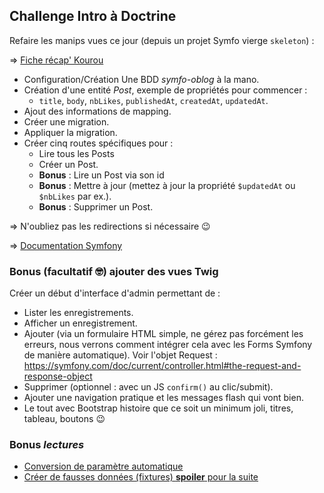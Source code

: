 ## Challenge Intro à Doctrine

Refaire les manips vues ce jour (depuis un projet Symfo vierge `skeleton`) :

=> [Fiche récap' Kourou](https://kourou.oclock.io/ressources/fiche-recap/s2j1-doctrine/)

- Configuration/Création Une BDD _symfo-oblog_ à la mano.
- Création d'une entité _Post_, exemple de propriétés pour commencer :
    - `title`, `body`, `nbLikes`, `publishedAt`, `createdAt`, `updatedAt`.
- Ajout des informations de mapping.
- Créer une migration.
- Appliquer la migration.
-  Créer cinq routes spécifiques pour :
   - Lire tous les Posts
   - Créer un Post.
   - **Bonus** : Lire un Post via son id
   - **Bonus** : Mettre à jour (mettez à jour la propriété `$updatedAt` ou `$nbLikes` par ex.).
   - **Bonus** : Supprimer un Post.
  
=> N'oubliez pas les redirections si nécessaire :wink:

=> [Documentation Symfony](http://symfony.com/doc/current/doctrine.html)

### Bonus (facultatif :nerd_face:) ajouter des vues Twig

Créer un début d'interface d'admin permettant de :

- Lister les enregistrements.
- Afficher un enregistrement.
- Ajouter (via un formulaire HTML simple, ne gérez pas forcément les erreurs, nous verrons comment intégrer cela avec les Forms Symfony de manière automatique). Voir l'objet Request : https://symfony.com/doc/current/controller.html#the-request-and-response-object
- Supprimer (optionnel : avec un JS `confirm()` au clic/submit).
- Ajouter une navigation pratique et les messages flash qui vont bien.
- Le tout avec Bootstrap histoire que ce soit un minimum joli, titres, tableau, boutons :wink:

### Bonus _lectures_

- [Conversion de paramètre automatique](https://symfony.com/doc/current/doctrine.html#automatically-fetching-objects-paramconverter)
- [Créer de fausses données (fixtures) **spoiler** pour la suite](https://symfony.com/bundles/DoctrineFixturesBundle/current/index.html)